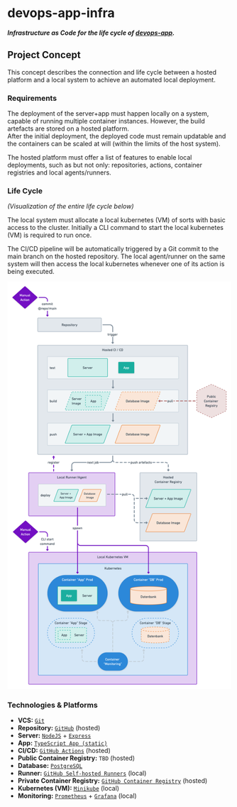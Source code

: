 # devops-app-infra

**_Infrastructure as Code for the life cycle of [devops-app](https://github.com/kelzenberg/devops-app)._**

## Project Concept

This concept describes the connection and life cycle between a hosted platform and a local system to achieve an automated local deployment.

### Requirements

The deployment of the server+app must happen locally on a system, capable of running multiple container instances. However, the build artefacts are stored on a hosted platform.  
After the initial deployment, the deployed code must remain updatable and the containers can be scaled at will (within the limits of the host system).

The hosted platform must offer a list of features to enable local deployments, such as but not only: repositories, actions, container registries and local agents/runners.

### Life Cycle

_(Visualization of the entire life cycle below)_

The local system must allocate a local kubernetes (VM) of sorts with basic access to the cluster. Initially a CLI command to start the local kubernetes (VM) is required to run once.

The CI/CD pipeline will be automatically triggered by a Git commit to the main branch on the hosted repository. The local agent/runner on the same system will then access the local kubernetes whenever one of its action is being executed.

![Life cycle](./images/DevOps-WiSe2022@2x.png "Life cycle")

### Technologies & Platforms

- **VCS:** [`Git`](https://git-scm.com)
- **Repository:** [`GitHub`](https://github.com) (hosted)
- **Server:** [`NodeJS`](https://nodejs.org) + [`Express`](https://expressjs.com)
- **App:** [`TypeScript App (static)`](https://www.typescriptlang.org)
- **CI/CD:** [`GitHub Actions`](https://docs.github.com/en/actions) (hosted)
- **Public Container Registry:** `TBD` (hosted) <!-- TODO e.g. Dockerhub? -->
- **Database:** [`PostgreSQL`](https://www.postgresql.org)
- **Runner:** [`GitHub Self-hosted Runners`](https://docs.github.com/en/actions/hosting-your-own-runners/about-self-hosted-runners) (local)
- **Private Container Registry:** [`GitHub Container Registry`](https://docs.github.com/en/packages/working-with-a-github-packages-registry/working-with-the-container-registry) (hosted)
- **Kubernetes (VM):** [`Minikube`](https://minikube.sigs.k8s.io/docs/start) (local)
- **Monitoring:** [`Prometheus`](https://prometheus.io) + [`Grafana`](https://grafana.com) (local)
